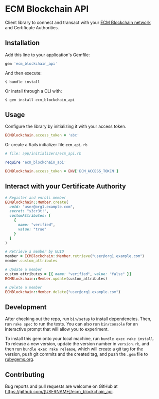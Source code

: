 # ECM Blockchain API

Client library to connect and transact with your [ECM Blockchain network](https://www.ecmsecure.com) and Certificate Authorities.

## Installation

Add this line to your application's Gemfile:

```ruby
gem 'ecm_blockchain_api'
```

And then execute:

    $ bundle install

Or install through a CLI with:

    $ gem install ecm_blockchain_api

## Usage
Configure the library by initializing it with your access token.

```ruby
ECMBlockchain.access_token = 'abc'
```

Or create a Rails initializer file `ecm_api.rb`

```ruby
# file: app/initializers/ecm_api.rb

require 'ecm_blockchain_api'

ECMBlockchain.access_token = ENV['ECM_ACCESS_TOKEN']
```

## Interact with your Certificate Authority

```ruby
# Register and enroll member
ECMBlockchain::Member.create(
  uuid: "user@org1.example.com",
  secret: "s3cr3t!",
  customAttributes: [
    {
      name: "verified",
      value: "true"
    }
  ]
)

# Retrieve a member by UUID
member = ECMBlockchain::Member.retrieve("user@org1.example.com")
member.custom_attributes

# Update a member
custom_attributes = [{ name: "verified", value: "false" }]
ECMBlockchain::Member.update(custom_attributes)

# Delete a member
ECMBlockchain::Member.delete("user@org1.example.com")
```

## Development

After checking out the repo, run `bin/setup` to install dependencies. Then, run `rake spec` to run the tests. You can also run `bin/console` for an interactive prompt that will allow you to experiment.

To install this gem onto your local machine, run `bundle exec rake install`. To release a new version, update the version number in `version.rb`, and then run `bundle exec rake release`, which will create a git tag for the version, push git commits and the created tag, and push the `.gem` file to [rubygems.org](https://rubygems.org).

## Contributing

Bug reports and pull requests are welcome on GitHub at https://github.com/[USERNAME]/ecm_blockchain_api.
